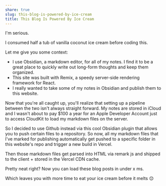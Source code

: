 ```yaml
---
share: true
slug: this-blog-is-powered-by-ice-cream
title: This Blog Is Powered By Ice Cream
---
```


I'm serious. 

I consumed half a tub of vanilla coconut ice cream before coding this.

Let me give you some context:
- I use Obsidian, a markdown editor, for all of my notes. I find it to be a great place to quickly write out long-form thoughts and keep them organized.
- This site was built with Remix, a speedy server-side rendering framework for React.
- I really wanted to take some of my notes in Obsidian and publish them to this website.

Now that you're all caught up, you'll realize that setting up a pipeline between the two isn't always straight forward. My notes are stored in iCloud and I wasn't about to pay $100 a year for an Apple Developer Account just to access CloudKit to load my markdown files on the server. 

So I decided to use Github instead via this cool Obsidian plugin that allows you to push certain files to a repository. So now, all my markdown files that I've marked for publishing automatically get pushed to a specific folder in this website's repo and trigger a new build in Vercel.

Then those markdown files get parsed into HTML via remark js and shipped to the client + stored in the Vercel CDN cache.

Pretty neat right? Now you can load these blog posts in under x ms. 

Which leaves you with more time to eat your ice cream before it melts 😔